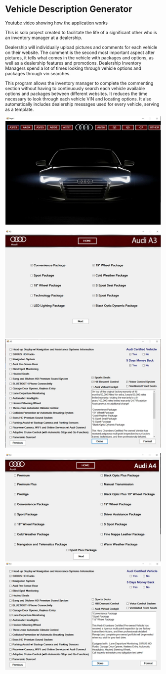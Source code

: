 # Vehicle Description Generator
[Youtube video showing how the application works](https://youtu.be/vF2TIY74jAg)

This is solo project created to facilitate the life of a significant other who is an inventory manager at a dealership.

Dealership will individually upload pictures and comments for each vehicle on their website. The comment is the second most important aspect after pictures, it tells what comes in the vehicle with packages and options, as well as a dealership features and promotions. Dealership Inventory Managers spend a lot of times looking through vehicle options and packages through vin searches.

This program allows the inventory manager to complete the commenting section without having to continuously search each vehicle available options and packages between different websites. It reduces the time necessary to look through each vehicle VIN and locating options. It also automatically includes dealership messages used for every vehicle, serving as a template.


![](/images/homePage.JPG)

![A3 Selecting Options ](/images/A3OptionSelected.JPG)
![A3 Description Generated](/images/A3DescriptionGenerated.JPG)

![A4 Selecting Options ](/images/A4OptionSelected.JPG)
![A4 Description Generated](/images/A4DescriptionGenerated.JPG)

